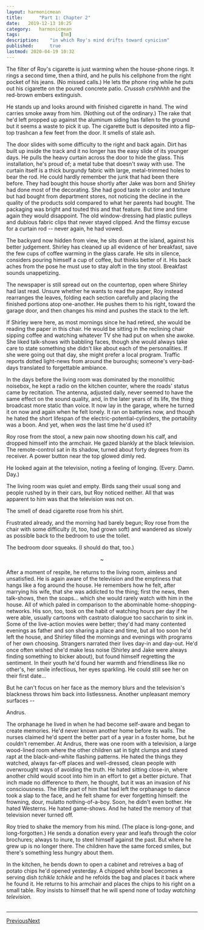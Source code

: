 ```yaml
---
layout:	harmonicmean
title:		"Part 1: Chapter 2"
date:	2019-12-13 10:25
category:	harmonicmean
tags:				[hm]
description:	"in which Roy's mind drifts toward cynicism"
published:		true
lastmod: 2020-04-19 10:32
---
```

[//]: # (4/19/20  -I changed the filename structure to try to aid readability.)

The filter of Roy's cigarette is just warming when the house-phone rings. It rings a second time, then a third, and he pulls his cellphone from the right pocket of his jeans. (No missed calls.) He lets the phone ring while he puts out his cigarette on the poured concrete patio. _Crusssh crshhhhh_ and the red-brown embers extinguish.

He stands up and looks around with finished cigarette in hand. The wind carries smoke away from him. (Nothing out of the ordinary.) The rake that he'd left propped up against the aluminum siding has fallen to the ground but it seems a waste to pick it up. The cigarette butt is deposited into a flip-top trashcan a few feet from the door. It smells of stale ash. 

The door slides with some difficulty to the right and back again. Dirt has built up inside the track and it no longer has the easy slide of its younger days. He pulls the heavy curtain across the door to hide the glass. This installation, he's proud of; a metal tube that doesn't sway with use. The curtain itself is a thick burgundy fabric with large, metal-trimmed holes to bear the rod. He could hardly remember the junk that had been there before. They had bought this house shortly after Jake was born and Shirley had done most of the decorating. She had good taste in color and texture but had bought from department stores, not noticing the decline in the quality of the products sold compared to what her parents had bought. The packaging was bright and touted this and that feature. But time and time again they would disappoint. The old window-dressing had plastic pulleys and dubious fabric clips that never stayed clipped. And the flimsy excuse for a curtain rod -- never again, he had vowed.

The backyard now hidden from view, he sits down at the island, against his better judgement. Shirley has cleaned up all evidence of her breakfast, save the few cups of coffee warming in the glass carafe. He sits in silence, considers pouring himself a cup of coffee, but thinks better of it. His back aches from the pose he must use to stay aloft in the tiny stool. Breakfast sounds unappetizing. 

The newspaper is still spread out on the countertop, open where Shirley had last read. Unsure whether he wants to read the paper, Roy instead rearranges the leaves, folding each section carefully and placing the finished portions atop one-another. He pushes them to his right, toward the garage door, and then changes his mind and pushes the stack to the left.

If Shirley were here, as most mornings since he had retired, she would be reading the paper in this chair. He would be sitting in the reclining chair sipping coffee and watching whatever TV she had put on when she awoke. She liked talk-shows with babbling faces, though she would always take care to state something she didn't like about each of the personalities. If she were going out that day, she might prefer a local program. Traffic reports dotted light-news from around the buroughs; someone's very-bad-days translated to forgettable ambiance. 

In the days before the living room was dominated by the monolithic noisebox, he kept a radio on the kitchen counter, where the roads' status came by recitation. The antenna, adjusted daily, never seemed to have the same effect on the sound quality, and, in the later years of its life, the thing broadcast more static than voice. It now lay in the garage, where he turned it on now and again when he felt lonely. It ran on batteries now, and though he hated the short lifespan of the electric-potential-cylinders, the portability was a boon. And yet, when _was_ the last time he'd used it?

Roy rose from the stool, a new pain now shooting down his calf, and dropped himself into the armchair. He gazed blankly at the black television. The remote-control sat in its shadow, turned about forty degrees from its receiver. A power button near the top glowed dimly red.

He looked again at the television, noting a feeling of longing. (Every. Damn. Day.)

The living room was quiet and empty. Birds sang their usual song and people rushed by in their cars, but Roy noticed neither. All that was apparent to him was that the television was not on.

The smell of dead cigarette rose from his shirt.

Frustrated already, and the morning had barely begun; Roy rose from the chair with some difficulty (it, too, had grown soft) and wandered as slowly as possible back to the bedroom to use the toilet.

The bedroom door squeaks. (I should do that, too.)

<center>~</center><br/>
After a moment of respite, he returns to the living room, aimless and unsatisfied. He is again aware of the television and the emptiness that hangs like a fog around the house. He remembers how he felt, after marrying his wife, that she was addicted to the thing; first the news, then talk-shows, then the soaps... which she would rarely watch with him in the house. All of which paled in comparison to the abominable home-shopping-networks. His son, too, took on the habit of watching hours per day if he were able, usually cartoons with castrato dialogue too saccharin to sink in. Some of the live-action movies were better; they'd had many contented evenings as father and son sharing a place and time, but all too soon he'd left the house, and Shirley filled the mornings and evenings with programs of her own choosing. Strangers narrated their lives day-in and day-out. He'd once often wished she'd make less noise (Shirley and Jake were always finding something to bicker about), but found himself regretting the sentiment. In their youth he'd found her warmth and friendliness like no other's, her smile infectious, her eyes sparkling. He could still see her on their first date... 

But he can't focus on her face as the memory blurs and the television's blackness throws him back into listlessness. Another unpleasant memory surfaces -- 

Andrus. 

The orphanage he lived in when he had become self-aware and began to create memories. He'd never known another home before its walls. The nurses claimed he'd spent the better part of a year in a foster home, but he couldn't remember. At Andrus, there was one room with a television, a large wood-lined room where the other children sat in tight clumps and stared rapt at the black-and-white flashing patterns. He hated the things they watched, always far-off places and well-dressed, clean people with overwrought ways of avoiding the truth. He hated sitting close-in, where another child would scoot into him in an effort to get a better picture. That inch made no difference to _them_, he thought, but it was an invasion of _his_ consciousness. The little part of him that had left the orphanage to dance took a slap to the face, and he felt shame for ever forgetting himself: the frowning, dour, mulatto nothing-of-a-boy. Soon, he didn't even bother. He hated Westerns. He hated game-shows. And he hated the memory of that television never turned off.

Roy tried to shake the memory from his mind. (The place is long-gone, and long-forgotten.) He sends a donation every year and leafs through the color brochures; always to inure, to steel himself against the past. But where he grew up is no longer there. The children have the same forced smiles, but there's something less hungry about them. 

In the kitchen, he bends down to open a cabinet and retreives a bag of potato chips he'd opened yesterday. A chipped white bowl becomes a serving dish _tchikle tchikle_ and he refolds the bag and places it back where he found it. He returns to his armchair and places the chips to his right on a small table. Roy insists to himself that he will spend none of today _watching television._
<br/><br/>

***

<span class="hm-nav-prev"><a href="{{ 'pt1ch1' | prepend: site.baseurl }}">Previous</a></span><span class="hm-nav-next"><a href="{{ 'pt1ch3' | prepend: site.baseurl }}">Next</a></span>
